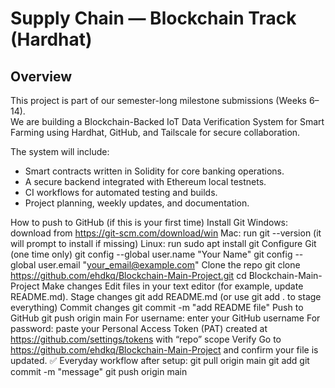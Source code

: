 # Supply Chain  — Blockchain Track (Hardhat)

## Overview
This project is part of our semester-long milestone submissions (Weeks 6–14).  
We are building a Blockchain-Backed IoT Data Verification System for Smart Farming using Hardhat, GitHub, and Tailscale for secure collaboration.  

The system will include:
- Smart contracts written in Solidity for core banking operations.
- A secure backend integrated with Ethereum local testnets.
- CI workflows for automated testing and builds.
- Project planning, weekly updates, and documentation.

How to push to GitHub (if this is your first time)
Install Git
Windows: download from https://git-scm.com/download/win
Mac: run git --version (it will prompt to install if missing)
Linux: run sudo apt install git
Configure Git (one time only)
git config --global user.name "Your Name"
git config --global user.email "your_email@example.com"
Clone the repo
git clone https://github.com/ehdkq/Blockchain-Main-Project.git
cd Blockchain-Main-Project
Make changes
Edit files in your text editor (for example, update README.md).
Stage changes
git add README.md
(or use git add . to stage everything)
Commit changes
git commit -m "add README file"
Push to GitHub
git push origin main
For username: enter your GitHub username
For password: paste your Personal Access Token (PAT) created at https://github.com/settings/tokens with “repo” scope
Verify
Go to https://github.com/ehdkq/Blockchain-Main-Project and confirm your file is updated.
✅ Everyday workflow after setup:
git pull origin main
git add <files>
git commit -m "message"
git push origin main

